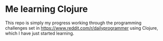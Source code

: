 # Me learning Clojure

This repo is simply my progress working through the programming challenges set in https://www.reddit.com/r/dailyprogrammer using Clojure, which I have just started learning.

